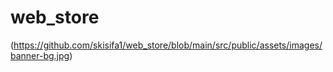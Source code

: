 # web_store
(https://github.com/skisifa1/web_store/blob/main/src/public/assets/images/banner-bg.jpg)
